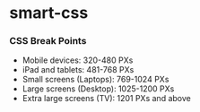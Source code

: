 # smart-css

### CSS Break Points
- Mobile devices: 320-480 PXs
- iPad and tablets: 481-768 PXs
- Small screens (Laptops): 769-1024 PXs
- Large screens (Desktop): 1025-1200 PXs
- Extra large screens (TV): 1201 PXs and above
